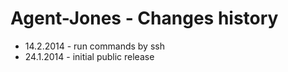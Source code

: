 Agent-Jones - Changes history
=============================


- 14.2.2014 - run commands by ssh
- 24.1.2014 - initial public release
